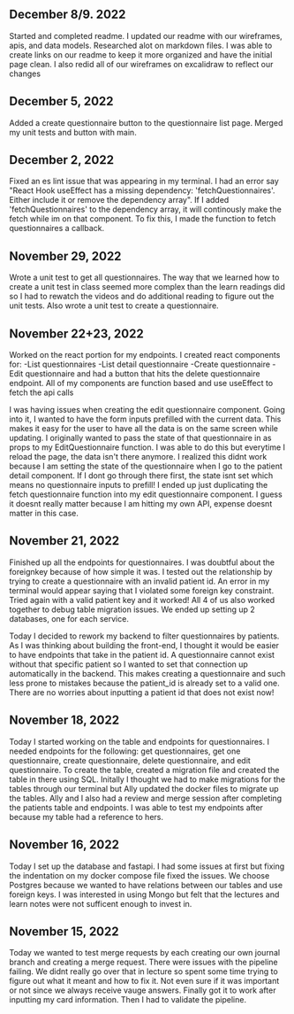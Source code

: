 ## December 8/9. 2022
Started and completed readme. I updated our readme with our wireframes, apis, and data models. Researched alot on markdown files. I was able to create links on our readme to keep it more organized and have the initial page clean.
I also redid all of our wireframes on excalidraw to reflect our changes

## December 5, 2022
Added a create questionnaire button to the questionnaire list page.
Merged my unit tests and button with main.

## December 2, 2022
Fixed an es lint issue that was appearing in my terminal. I had an error say "React Hook useEffect has a missing dependency: 'fetchQuestionnaires'. Either include it or remove the dependency array". If I added 'fetchQuestionnaires' to the dependency array, it will continously make the fetch while im on that component. To fix this, I made the function to fetch questionnaires a callback.

## November 29, 2022
Wrote a unit test to get all questionnaires. The way that we learned how to create a unit test in class seemed more complex than the learn readings did so I had to rewatch the videos and do additional reading to figure out the unit tests.
Also wrote a unit test to create a questionnaire.

## November 22+23, 2022
Worked on the react portion for my endpoints.
I created react components for:
-List questionnaires
-List detail questionnaire
-Create questionnaire
-Edit questionnaire
and had a button that hits the delete questionnaire endpoint.
All of my components are function based and use useEffect to fetch the api calls

I was having issues when creating the edit questionnaire component. Going into it, I wanted to have the form inputs prefilled with the current data. This makes it easy for the user to have all the data is on the same screen while updating. I originally wanted to pass the state of that questionnaire in as props to my EditQuestionnaire function. I was able to do this but everytime I reload the page, the data isn't there anymore. I realized this didnt work because I am setting the state of the questionnaire when I go to the patient detail component. If I dont go through there first, the state isnt set which means no questionnaire inputs to prefill! I ended up just duplicating the fetch questionnaire function into my edit questionnaire component. I guess it doesnt really matter because I am hitting my own API, expense doesnt matter in this case.

## November 21, 2022
Finished up all the endpoints for questionnaires. I was doubtful about the foreignkey because of how simple it was. I tested out the relationship by trying to create a questionnaire with an invalid patient id. An error in my terminal would appear saying that I violated some foreign key constraint. Tried again with a valid patient key and it worked!
All 4 of us also worked together to debug table migration issues. We ended up setting up 2 databases, one for each service.

Today I decided to rework my backend to filter questionnaires by patients. As I was thinking about building the front-end, I thought it would be easier to have endpoints that take in the patient id. A questionnaire cannot exist without that specific patient so I wanted to set that connection up automatically in the backend. This makes creating a questionnaire and such less prone to mistakes because the patient_id is already set to a valid one. There are no worries about inputting a patient id that does not exist now!

## November 18, 2022
Today I started working on the table and endpoints for questionnaires.
I needed endpoints for the following:
get questionnaires,
get one questionnaire,
create questionnaire,
delete questionnaire,
and edit questionnaire.
To create the table, created a migration file and created the table in there using SQL.
Initally I thought we had to make migrations for the tables through our terminal but Ally updated the docker files to migrate up the tables.
Ally and I also had a review and merge session after completing the patients table and endpoints. I was able to test my endpoints after because my table had a reference to hers.

## November 16, 2022
Today I set up the database and fastapi. I had some issues at first but fixing the indentation on my docker compose file fixed the issues.
We choose Postgres because we wanted to have relations between our tables and use foreign keys.
I was interested in using Mongo but felt that the lectures and learn notes were not sufficent enough to invest in.

## November 15, 2022
Today we wanted to test merge requests by each creating our own journal branch and creating a merge request. There were issues with the pipeline failing. We didnt really go over that in lecture so spent some time trying to figure out what it meant and how to fix it. Not even sure if it was important or not since we always receive vauge answers. Finally got it to work after inputting my card information. Then I had to validate the pipeline.

